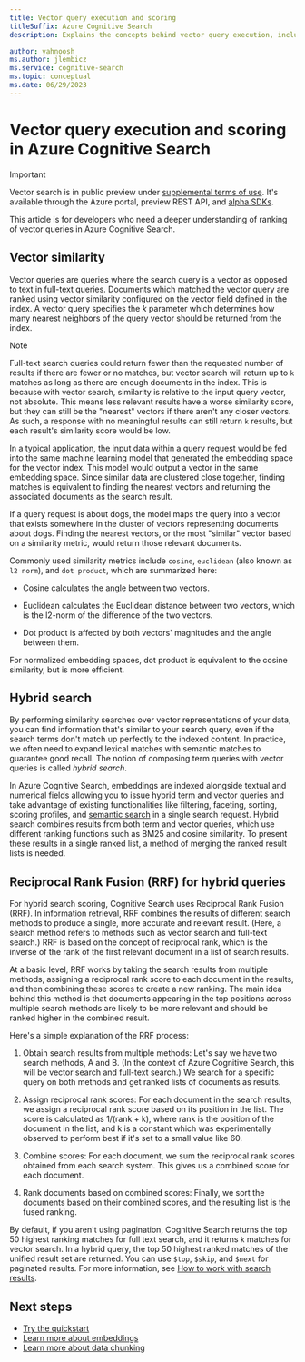 ```yaml
---
title: Vector query execution and scoring
titleSuffix: Azure Cognitive Search
description: Explains the concepts behind vector query execution, including how matches are found in vector space and ranked in search results.

author: yahnoosh
ms.author: jlembicz
ms.service: cognitive-search
ms.topic: conceptual
ms.date: 06/29/2023
---
```


# Vector query execution and scoring in Azure Cognitive Search

> [!IMPORTANT]
> Vector search is in public preview under [supplemental terms of use](https://azure.microsoft.com/support/legal/preview-supplemental-terms/). It's available through the Azure portal, preview REST API, and [alpha SDKs](https://github.com/Azure/cognitive-search-vector-pr#readme).

This article is for developers who need a deeper understanding of ranking of vector queries in Azure Cognitive Search.

## Vector similarity

Vector queries are queries where the search query is a vector as opposed to text in full-text queries. Documents which matched the vector query are ranked using vector similarity configured on the vector field defined in the index. A vector query specifies the _k_ parameter which determines how many nearest neighbors of the query vector should be returned from the index. 

> [!NOTE]
> Full-text search queries could return fewer than the requested number of results if there are fewer or no matches, but vector search will return up to `k` matches as long as there are enough documents in the index. This is because with vector search, similarity is relative to the input query vector, not absolute. This means less relevant results have a worse similarity score, but they can still be the "nearest" vectors if there aren't any closer vectors. As such, a response with no meaningful results can still return `k` results, but each result's similarity score would be low.

In a typical application, the input data within a query request would be fed into the same machine learning model that generated the embedding space for the vector index. This model would output a vector in the same embedding space. Since similar data are clustered close together, finding matches is equivalent to finding the nearest vectors and returning the associated documents as the search result.

If a query request is about dogs, the model maps the query into a vector that exists somewhere in the cluster of vectors representing documents about dogs. Finding the nearest vectors, or the most "similar" vector based on a similarity metric, would return those relevant documents.

Commonly used similarity metrics include `cosine`, `euclidean` (also known as `l2 norm`), and `dot product`, which are summarized here:

+ Cosine calculates the angle between two vectors.

+ Euclidean calculates the Euclidean distance between two vectors, which is the l2-norm of the difference of the two vectors.

+ Dot product is affected by both vectors' magnitudes and the angle between them.

For normalized embedding spaces, dot product is equivalent to the cosine similarity, but is more efficient.

## Hybrid search

By performing similarity searches over vector representations of your data, you can find information that's similar to your search query, even if the search terms don't match up perfectly to the indexed content. In practice, we often need to expand lexical matches with semantic matches to guarantee good recall. The notion of composing term queries with vector queries is called *hybrid search*.

In Azure Cognitive Search, embeddings are indexed alongside textual and numerical fields allowing you to issue hybrid term and vector queries and take advantage of existing functionalities like filtering, faceting, sorting, scoring profiles, and [semantic search](semantic-search-overview.md) in a single search request.
Hybrid search combines results from both term and vector queries, which use different ranking functions such as BM25 and cosine similarity. To present these results in a single ranked list, a method of merging the ranked result lists is needed.

## Reciprocal Rank Fusion (RRF) for hybrid queries

For hybrid search scoring, Cognitive Search uses Reciprocal Rank Fusion (RRF). In information retrieval, RRF combines the results of different search methods to produce a single, more accurate and relevant result. (Here, a search method refers to methods such as vector search and full-text search.) RRF is based on the concept of reciprocal rank, which is the inverse of the rank of the first relevant document in a list of search results. 

At a basic level, RRF works by taking the search results from multiple methods, assigning a reciprocal rank score to each document in the results, and then combining these scores to create a new ranking. The main idea behind this method is that documents appearing in the top positions across multiple search methods are likely to be more relevant and should be ranked higher in the combined result.

Here's a simple explanation of the RRF process:

1. Obtain search results from multiple methods: Let's say we have two search methods, A and B. (In the context of Azure Cognitive Search, this will be vector search and full-text search.) We search for a specific query on both methods and get ranked lists of documents as results.

1. Assign reciprocal rank scores: For each document in the search results, we assign a reciprocal rank score based on its position in the list. The score is calculated as 1/(rank + k), where rank is the position of the document in the list, and k is a constant which was experimentally observed to perform best if it's set to a small value like 60.

1. Combine scores: For each document, we sum the reciprocal rank scores obtained from each search system. This gives us a combined score for each document. 

1. Rank documents based on combined scores: Finally, we sort the documents based on their combined scores, and the resulting list is the fused ranking.

By default, if you aren't using pagination, Cognitive Search returns the top 50 highest ranking matches for full text search, and it returns `k` matches for vector search. In a hybrid query, the top 50 highest ranked matches of the unified result set are returned. You can use `$top`, `$skip`, and `$next` for paginated results. For more information, see [How to work with search results](search-pagination-page-layout.md).

## Next steps

+ [Try the quickstart](search-get-started-vector.md)
+ [Learn more about embeddings](vector-search-how-to-generate-embeddings.md)
+ [Learn more about data chunking](vector-search-how-to-chunk-documents.md)
